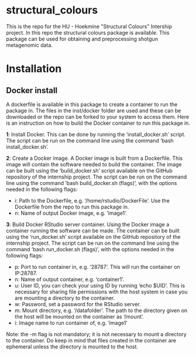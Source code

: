# structural_colours
This is the repo for the HU - Hoekmine "Structural Colours" Intership project. In this repo the structural colours package is available. This package can be used for obtaining and preprocessing shotgun metagenomic data.

# Installation
## Docker install
A dockerfile is available in this package to create a container to run the package in. The files in the inst/docker folder are used and these can be downloaded or the repo can be forked to your system to access them. Here is an instruction on how to build the Docker container to run this package in.

**1**: Install Docker. This can be done by running the ‘install_docker.sh’ script. The script can be run on the command line using the command ‘bash install_docker.sh’.

**2**: Create a Docker image. A Docker image is built from a Dockerfile. This image will contain the software needed to build the container. The image can be built using the ‘build_docker.sh’ script available on the GitHub repository of the internship project. The script can be run on the command line using the command ‘bash build_docker.sh (flags)’, with the options needed in the following flags:
-	i: Path to the Dockerfile, e.g. ‘/home/rstudio/DockerFile’. Use the Dockerfile from the repo to run this package in.
-	n: Name of output Docker image, e.g. ‘image1’.

**3**: Build Docker RStudio server container. Using the Docker image a container running the software can be made. The container can be built using the ‘run_docker.sh’ script available on the GitHub repository of the internship project. The script can be run on the command line using the command ‘bash run_docker.sh (flags)’, with the options needed in the following flags:
-	p: Port to run container in, e.g. ‘28787’. This will run the container on IP:28787.
-	n: Name of output container, e.g. ‘container1’.
-	u: User ID, you can check your using ID by running ‘echo $UID’. This is necessary for sharing file permissions with the host system in case you are mounting a directory to the container.
-	w: Password, set a password for the RStudio server.
-	m: Mount directory, e.g. ‘/datafolder’. The path to the directory given on the host will be mounted on the container as ‘/mount’.
-	i: Image name to run container of, e.g. ‘image1’

Note: the -m flag is not mandatory; it is not necessary to mount a directory to the container. Do keep in mind that files created in the container are ephemeral unless the directory is mounted to the host.

